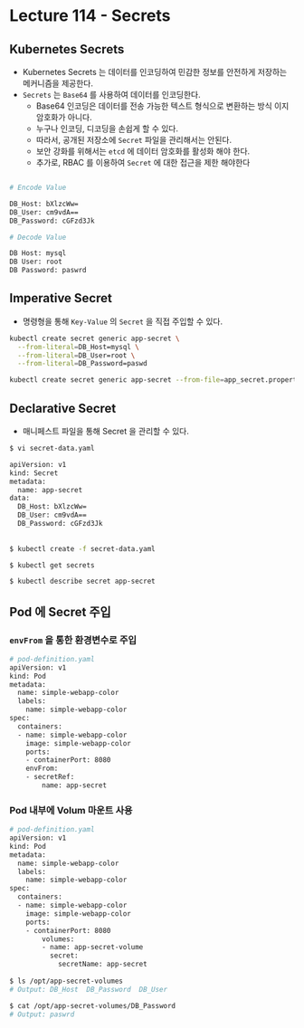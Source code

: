 # Lecture 114 - Secrets

## Kubernetes Secrets

- Kubernetes Secrets 는 데이터를 인코딩하여 민감한 정보를 안전하게 저장하는 메커니즘을 제공한다.
- `Secrets` 는 `Base64` 를 사용하여 데이터를 인코딩한다.
    - Base64 인코딩은 데이터를 전송 가능한 텍스트 형식으로 변환하는 방식 이지 암호화가 아니다.
    - 누구나 인코딩, 디코딩을 손쉽게 할 수 있다.
    - 따라서, 공개된 저장소에 `Secret` 파일을 관리해서는 안된다.
    - 보안 강화를 위해서는 `etcd` 에 데이터 암호화를 활성화 해야 한다.
    - 추가로, RBAC 를 이용하여 `Secret` 에 대한 접근을 제한 해야한다

```bash

# Encode Value

DB_Host: bXlzcWw=
DB_User: cm9vdA==
DB_Password: cGFzd3Jk

# Decode Value

DB Host: mysql
DB User: root
DB Password: paswrd
```

## **Imperative Secret**

- 명령형을 통해 `Key-Value` 의 `Secret` 을 직접 주입할 수 있다.

```bash
kubectl create secret generic app-secret \
  --from-literal=DB_Host=mysql \
  --from-literal=DB_User=root \
  --from-literal=DB_Password=paswd
```

```bash
kubectl create secret generic app-secret --from-file=app_secret.properties
```

## **Declarative Secret**

- 매니페스트 파일을 통해 Secret 을 관리할 수 있다.

```bash
$ vi secret-data.yaml

apiVersion: v1
kind: Secret
metadata:
  name: app-secret
data:
  DB_Host: bXlzcWw=
  DB_User: cm9vdA==
  DB_Password: cGFzd3Jk
  
  
$ kubectl create -f secret-data.yaml

$ kubectl get secrets

$ kubectl describe secret app-secret

```

## Pod 에 Secret 주입

### `envFrom` 을 통한 환경변수로 주입

```bash
# pod-definition.yaml
apiVersion: v1
kind: Pod
metadata:
  name: simple-webapp-color
  labels:
    name: simple-webapp-color
spec:
  containers:
  - name: simple-webapp-color
    image: simple-webapp-color
    ports:
    - containerPort: 8080
    envFrom:
    - secretRef:
        name: app-secret
```

### Pod 내부에 Volum 마운트 사용

```bash
# pod-definition.yaml
apiVersion: v1
kind: Pod
metadata:
  name: simple-webapp-color
  labels:
    name: simple-webapp-color
spec:
  containers:
  - name: simple-webapp-color
    image: simple-webapp-color
    ports:
    - containerPort: 8080
		volumes:
		- name: app-secret-volume
		  secret:
		    secretName: app-secret
		    
$ ls /opt/app-secret-volumes
# Output: DB_Host  DB_Password  DB_User

$ cat /opt/app-secret-volumes/DB_Password
# Output: paswrd
```